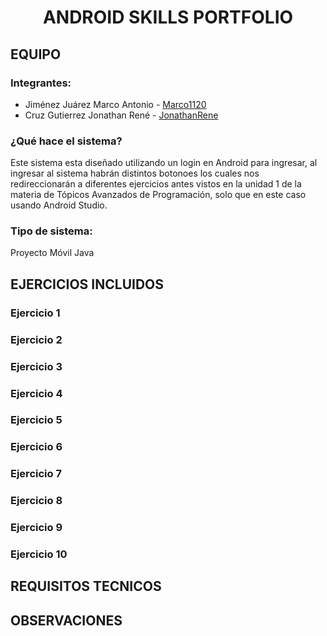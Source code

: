 <h1 align="center"> ANDROID SKILLS PORTFOLIO </h1> 

## EQUIPO 

### Integrantes:
- Jiménez Juárez Marco Antonio - [Marco1120](https://github.com/Marco1120)
- Cruz Gutierrez Jonathan René - [JonathanRene](https://github.com/JonathanRene)

### ¿Qué hace el sistema?
Este sistema esta diseñado utilizando un login en Android para ingresar, al ingresar al sistema habrán distintos botonoes los cuales nos redireccionarán a diferentes ejercicios antes vistos en la unidad 1 de la materia de Tópicos Avanzados de Programación, solo que en este caso usando Android Studio.

### Tipo de sistema:
Proyecto Móvil Java

##
## EJERCICIOS INCLUIDOS
### Ejercicio 1
### Ejercicio 2
### Ejercicio 3
### Ejercicio 4
### Ejercicio 5
### Ejercicio 6
### Ejercicio 7
### Ejercicio 8
### Ejercicio 9
### Ejercicio 10


## REQUISITOS TECNICOS 


## OBSERVACIONES
